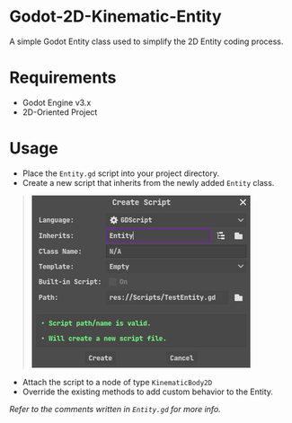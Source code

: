# Godot-2D-Kinematic-Entity
A simple Godot Entity class used to simplify the 2D Entity coding process.

# Requirements
* Godot Engine v3.x
* 2D-Oriented Project

# Usage
* Place the `Entity.gd` script into your project directory.
* Create a new script that inherits from the newly added `Entity` class.

> ![script_example](img/script_example.png)

* Attach the script to a node of type `KinematicBody2D`
* Override the existing methods to add custom behavior to the Entity.

_Refer to the comments written in `Entity.gd` for more info._

